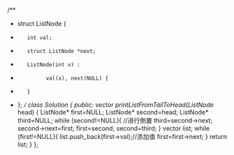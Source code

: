 /**
*  struct ListNode {
*        int val;
*        struct ListNode *next;
*        ListNode(int x) :
*              val(x), next(NULL) {
*        }
*  };
*/
class Solution {
public:
    vector<int> printListFromTailToHead(ListNode* head) {
        ListNode* first=NULL;
        ListNode* second=head;
        ListNode* third=NULL;
        while (second!=NULL){ //进行倒置
            third=second->next;
            second->next=first;
            first=second;
            second=third;
        }
        vector<int> list;
        while (first!=NULL){
            list.push_back(first->val);//添加值
            first=first->next;
        }
        return list;
    }
};
